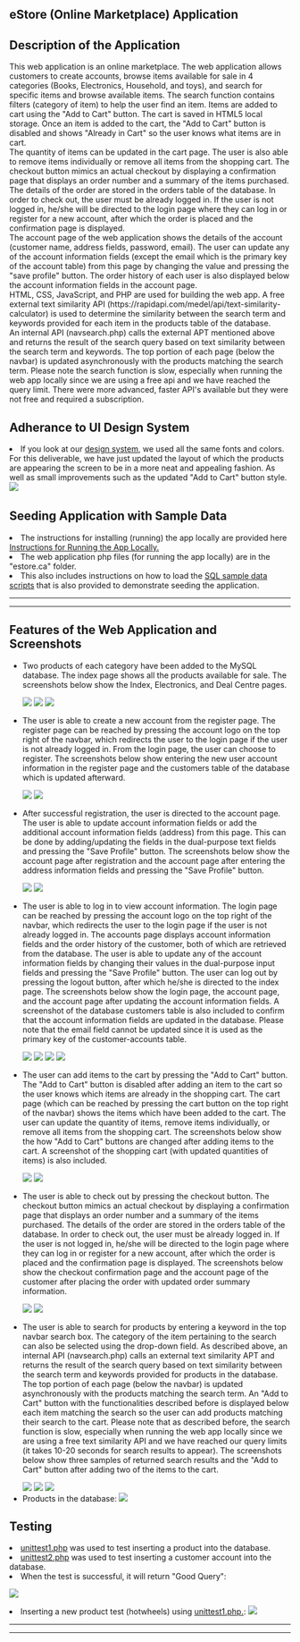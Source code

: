 <h2>eStore (Online Marketplace) Application</h2>



<h2>Description of the Application</h2>
<p>This web application is an online marketplace. The web application allows customers to create accounts, browse items available for
sale in 4 categories (Books, Electronics, Household, and toys), and search for specific items and browse available items. The search function contains filters
(category of item) to help the user find an item. Items are added to cart using the "Add to Cart" button. The cart is saved in HTML5 local storage. Once an item
is added to the cart, the "Add to Cart" button is disabled and shows "Already in Cart" so the user knows what items are in cart.<br>
The quantity of items can be updated in the cart page. The user is also able to remove items individually or remove all items from the shopping cart. The checkout
 button mimics an actual checkout by displaying a confirmation page that displays an order number and a summary of the items purchased. The details of the order are
 stored in the orders table of the database. In order to check out, the user must be already logged in. If the user is not logged in, he/she will be directed to the
 login page where they can log in or register for a new account, after which the order is placed and the confirmation page is displayed.<br>
 The account page of the web application shows the details of the account (customer name, address fields, password, email).
 The user can update any of the account information fields (except the email which is the primary key of the account table) from this page by changing the value and
 pressing the "save profile" button. The order history of each user is also displayed below the account information fields in the account page.
<br>
HTML, CSS, JavaScript, and PHP are used for building the web app. A free external text similarity API (https://rapidapi.com/medel/api/text-similarity-calculator) is used
to determine the similarity between the search term and keywords provided for each item in the products table of the database.<br>
An internal API (navsearch.php) calls the external APT mentioned above and returns the result of the search query based on text similarity between the search term and
 keywords. The top portion of each page (below the navbar) is updated asynchronously with the products matching the search term. Please note the search function
is slow, especially when running the web app locally since we are using a free api and we have reached the query limit. There were more advanced, faster API's 
available but they were not free and required a subscription. </p>



<h2>Adherance to UI Design System</h2>
<li>
If you look at our <a href=<img src="screenshots/updatedui.png"></img>design system</a>, we used all the same fonts and colors. For this deliverable, we have just updated the layout of which the products are appearing the screen to be in a more neat and appealing fashion. As well as small improvements such as the updated "Add to Cart" button style.

<img src="screenshots/updatedui.png">
</li>


<h2>Seeding Application with Sample Data</h2>
<li>The instructions for installing (running) the app locally are provided here <a href="INSTRUCTIONS FOR RUNNING LOCALLY.md">Instructions for Running the App Locally.</a> </li>
<li>The web application php files (for running the app locally) are in the "estore.ca" folder.</li>
<li>This also includes instructions on how to load the <a href=estore.ca/estore-3230388f1d.SQL>SQL sample data scripts</a> that is also provided to demonstrate seeding the application.</li>
<hr><hr>

<h2>Features of the Web Application and Screenshots</h2>
<ul>
<li>
Two products of each category have been added to the MySQL database. The index page shows all the products available for sale. The screenshots below show the Index,
 Electronics, and Deal Centre pages.
<p></p>
<img src="screenshots/index.png"></img>
<img src="screenshots/electronics.png"></img>
<img src="screenshots/dealcenter.png"></img>
<p></p>
</li>
<li>
The user is able to create a new account from the register page. The register page can be reached by pressing the account logo on the top right of the navbar, which
redirects the user to the login page if the user is not already logged in. From the login page, the user can choose to register. The screenshots below show entering
the new user account information in the register page and the customers table of the database which is updated afterward.
<p></p>
<img src="screenshots/register.png"></img>
<img src="screenshots/accounts table after registration.png"></img>
<p></p>
</li>
<li>
After successful registration, the user is directed to the account page. The user is able to update account information fields or add the additional account information
 fields (address) from this page. This can be done by adding/updating the fields in the dual-purpose text fields and pressing the "Save Profile" button. The screenshots
below show the account page after registration and the account page after entering the address information fields and pressing the "Save Profile" button.
<p></p>
<img src="screenshots/account page after registration.png"></img>
<img src="screenshots/account page after adding address.png"></img>
<p></p>
</li>
<li>
The user is able to log in to view account information. The login page can be reached by pressing the account logo on the top right of the navbar, which
redirects the user to the login page if the user is not already logged in. The accounts page displays account information fields and the order history of the customer,
 both of which are retrieved from the database. The user is able to update any of the account information fields by changing their values in the dual-purpose input
fields and pressing the "Save Profile" button. The user can log out by pressing the logout button, after which he/she is directed to the index page. The screenshots
 below show the login page, the account page, and the account page after updating the account information fields.
A screenshot of the database customers table is also included to confirm that the account information fields are updated in the database. Please note that the
email field cannot be updated since it is used as the primary key of the customer-accounts table.
<p></p>
<img src="screenshots/login.png"></img>
<img src="screenshots/account.png"></img>
<img src="screenshots/update profile.png"></img>
<img src="screenshots/database after updating account.png"></img>
<p></p>
</li>
<li>
The user can add items to the cart by pressing the "Add to Cart" button. The "Add to Cart" button is disabled after adding an item to the cart so the user knows which items
are already in the shopping cart. The cart page (which can be reached by pressing the cart button on the top right of the navbar) shows the items which have been
added to the cart. The user can update the quantity of items, remove items individually, or remove all items from the shopping cart. The screenshots below show the
how "Add to Cart" buttons are changed after adding items to the cart. A screenshot of the shopping cart (with updated quantities of items) is also included.
<p></p>
<img src="screenshots/button after adding to cart.png"></img>
<img src="screenshots/cart.png"></img>
<p></p>
</li>
<li>
The user is able to check out by pressing the checkout button. The checkout button mimics an actual checkout by displaying a confirmation page that displays an order
 number and a summary of the items purchased. The details of the order are stored in the orders table of the database. In order to check out, the user must be already logged in. If the user is not logged in, he/she will be directed to the
 login page where they can log in or register for a new account, after which the order is placed and the confirmation page is displayed. The screenshots below show the
 checkout confirmation page and the account page of the customer after placing the order with updated order summary information.
<p></p>
<img src="screenshots/checkout.png"></img>
<img src="screenshots/account page after order.png"></img>
<p></p>
</li>
<li>
The user is able to search for products by entering a keyword in the top navbar search box. The category of the item pertaining to the search can also be selected using
the drop-down field. As described above, an internal API (navsearch.php) calls an external text similarity APT and returns the result of the search query based on text
 similarity between the search term and keywords provided for products in the database. The top portion of each page (below the navbar) is updated asynchronously
 with the products matching the search term. An "Add to Cart" button with the functionalities described before is displayed below each item matching the search so
the user can add products matching their search to the cart. Please note that as described before, the search function is slow, especially when running the web app
 locally since we are using a free text similarity API and we have reached our query limits (it takes 10-20 seconds for search results to appear). The screenshots below show three samples of returned search results and the 
"Add to Cart" button after adding two of the items to the cart.
<p></p>
<img src="screenshots/search.png"></img>
<img src="screenshots/search2.png"></img>
<img src="screenshots/search add to cart.png"></img>
</li>
<li>
Products in the database:
<img src="screenshots/database of products.png"></img>
</li>
</ul>

<h2>Testing</h2>
<li>
<a href="unittest1.php">unittest1.php</a> was used to test inserting a product into the database.
</li>
<li>
<a href="unittest2php">unittest2.php</a> was used to test inserting a customer account into the database.
</li>
<li>
When the test is successful, it will return "Good Query":

<img src="screenshots/unittest.png"></img>
</li>
<li>
Inserting a new product test (hotwheels) using <a href="unittest1.php">unittest1.php.</a>:
<img src="screenshots/unittestdb.png"></img>
</li>




<hr><hr>
